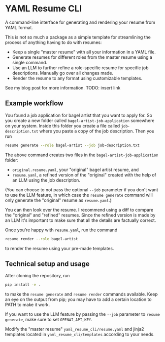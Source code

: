 # YAML Resume CLI

A command-line interface for generating and rendering your resume from YAML format.

This is not so much a package as a simple template for streamlining the process of anything having to do with resumes:

- Keep a single "master resume" with all your information in a YAML file.
- Generate resumes for different roles from the master resume using a single command.
- Use an LLM to further refine a role-specific resume for specific job descriptions. Manually go over all changes made.
- Render the resume to any format using customizable templates.

See my blog post for more information. TODO: insert link

## Example workflow

You found a job application for bagel artist that you want to apply for. So you create a new folder called `bagel-artist-job-application` somewhere on your system. Inside this folder you create a file called `job-description.txt` where you paste a copy of the job description. Then you run

```zsh
resume generate --role bagel-artist --job job-description.txt
```

The above command creates two files in the `bagel-artist-job-application` folder:

- `original.resume.yaml`, your "original" bagel artist resume, and
- `resume.yaml`, a refined version of the "original" created with the help of an LLM using the job description.

(You can choose to not pass the optional `--job` parameter if you don't want to use the LLM feature, in which case the `resume generate` command will only generate the "original" resume as `resume.yaml`.)

You can then look over the resume. I recommend using a diff to compare the "original" and "refined" resumes. Since the refined version is made by an LLM it's important to make sure that all the details are factually correct.

Once you're happy with `resume.yaml`, run the command

```zsh
resume render --role bagel-artist
```

to render the resume using your pre-made templates.

## Technical setup and usage

After cloning the repository, run

```zsh
pip install -e .
```

to make the `resume generate` and `resume render` commands available.
Keep an eye on the output from pip; you may have to add a certain location to PATH to make it work.

If you want to use the LLM feature by passing the `--job` parameter to `resume generate`, make sure to set `OPENAI_API_KEY`.

Modify the "master resume" `yaml_resume_cli/resume.yaml` and jinja2 templates located in `yaml_resume_cli/templates` according to your needs.
